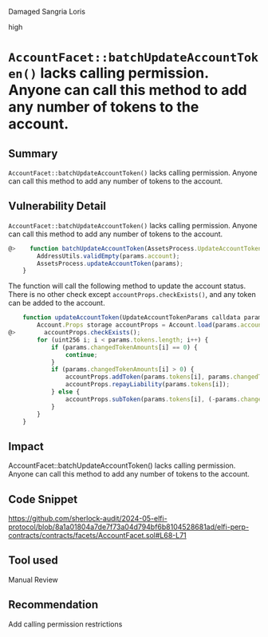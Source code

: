 Damaged Sangria Loris

high

# `AccountFacet::batchUpdateAccountToken()` lacks calling permission. Anyone can call this method to add any number of tokens to the account.

## Summary
`AccountFacet::batchUpdateAccountToken()` lacks calling permission. Anyone can call this method to add any number of tokens to the account.
## Vulnerability Detail
`AccountFacet::batchUpdateAccountToken()` lacks calling permission. Anyone can call this method to add any number of tokens to the account.
```js
@>    function batchUpdateAccountToken(AssetsProcess.UpdateAccountTokenParams calldata params) external override {
        AddressUtils.validEmpty(params.account);
        AssetsProcess.updateAccountToken(params);
    }
```
The function will call the following method to update the account status. There is no other check except `accountProps.checkExists()`, and any token can be added to the account.
```js
    function updateAccountToken(UpdateAccountTokenParams calldata params) external {
        Account.Props storage accountProps = Account.load(params.account);
@>        accountProps.checkExists();
        for (uint256 i; i < params.tokens.length; i++) {
            if (params.changedTokenAmounts[i] == 0) {
                continue;
            }
            if (params.changedTokenAmounts[i] > 0) {
                accountProps.addToken(params.tokens[i], params.changedTokenAmounts[i].toUint256());
                accountProps.repayLiability(params.tokens[i]);
            } else {
                accountProps.subToken(params.tokens[i], (-params.changedTokenAmounts[i]).toUint256());
            }
        }
    }
```
## Impact
AccountFacet::batchUpdateAccountToken() lacks calling permission. Anyone can call this method to add any number of tokens to the account.
## Code Snippet
https://github.com/sherlock-audit/2024-05-elfi-protocol/blob/8a1a01804a7de7f73a04d794bf6b8104528681ad/elfi-perp-contracts/contracts/facets/AccountFacet.sol#L68-L71
## Tool used

Manual Review

## Recommendation
Add calling permission restrictions